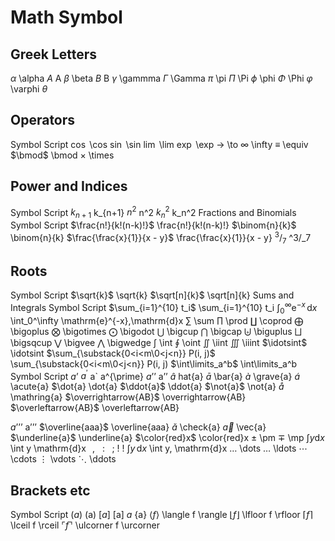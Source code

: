 # Math Symbol


## Greek Letters

$\alpha$	\alpha
$A$	A
$\beta$	\beta
$B$	B
$\gamma$	\gammma
$\Gamma$	\Gamma
$\pi$	\pi
$\Pi$	\Pi
$\phi$	\phi
$\Phi$	\Phi
$\varphi$	\varphi
$\theta$

## Operators
Symbol	Script
$\cos$	\cos
$\sin$	\sin
$\lim$	\lim
$\exp$	\exp
$\to$	\to
$\infty$	\infty
$\equiv$	\equiv
$\bmod$	\bmod
$\times$	\times

## Power and Indices
Symbol	Script
$k_{n+1}$	k_{n+1}
$n^2$	n^2
$k_n^2$	k_n^2
Fractions and Binomials
Symbol	Script
$\frac{n!}{k!(n-k)!}$	\frac{n!}{k!(n-k)!}
$\binom{n}{k}$	\binom{n}{k}
$\frac{\frac{x}{1}}{x - y}$	\frac{\frac{x}{1}}{x - y}
$^3/_7$	^3/_7

## Roots
Symbol	Script
$\sqrt{k}$	\sqrt{k}
$\sqrt[n]{k}$	\sqrt[n]{k}
Sums and Integrals
Symbol	Script
$\sum_{i=1}^{10} t_i$	\sum_{i=1}^{10} t_i
$\int_0^\infty \mathrm{e}^{-x}\,\mathrm{d}x$	\int_0^\infty \mathrm{e}^{-x}\,\mathrm{d}x
$\sum$	\sum
$\prod$	\prod
$\coprod$	\coprod
$\bigoplus$	\bigoplus
$\bigotimes$	\bigotimes
$\bigodot$	\bigodot
$\bigcup$	\bigcup
$\bigcap$	\bigcap
$\biguplus$	\biguplus
$\bigsqcup$	\bigsqcup
$\bigvee$	\bigvee
$\bigwedge$	\bigwedge
$\int$	\int
$\oint$	\oint
$\iint$	\iint
$\iiint$	\iiint
$\idotsint$	\idotsint
$\sum_{\substack{0<i<m\0<j<n}} P(i, j)$	\sum_{\substack{0<i<m\0<j<n}} P(i, j)
$\int\limits_a^b$	\int\limits_a^b
Symbol	Script
$a’$ $a^{\prime}$	a` a^{\prime}
$a’’$	a’’
$\hat{a}$	hat{a}
$\bar{a}$	\bar{a}
$\grave{a}$	\grave{a}
$\acute{a}$	\acute{a}
$\dot{a}	\dot{a}
$\ddot{a}$	\ddot{a}
$\not{a}$	\not{a}
$\mathring{a}$	\mathring{a}
$\overrightarrow{AB}$	\overrightarrow{AB}
$\overleftarrow{AB}$	\overleftarrow{AB}


$a’’’$	a’’’
$\overline{aaa}$	\overline{aaa}
$\check{a}$	\check{a}
$\vec{a}$	\vec{a}
$\underline{a}$	\underline{a}
$\color{red}x$	\color{red}x
$\pm$	\pm
$\mp$	\mp
$\int y \mathrm{d}x$	\int y \mathrm{d}x
$\,$	\,
$\:$	\:
$\;$	\;
$!$	!
$\int y\, \mathrm{d}x$	\int y\, \mathrm{d}x
$\dots$	\dots
$\ldots$	\ldots
$\cdots$	\cdots
$\vdots$	\vdots
$\ddots$	\ddots

## Brackets etc
Symbol	Script
$(a)$	(a)
$[a]$	[a]
${a}$	{a}
$\langle f \rangle$	\langle f \rangle
$\lfloor f \rfloor$	\lfloor f \rfloor
$\lceil f \rceil$	\lceil f \rceil
$\ulcorner f \urcorner$	\ulcorner f \urcorner